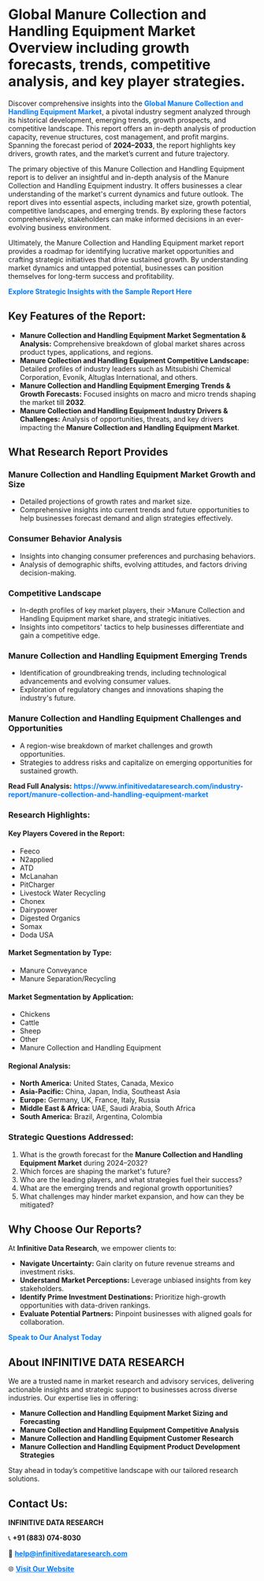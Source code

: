 <h1>Global Manure Collection and Handling Equipment Market Overview including growth forecasts, trends, competitive analysis, and key player strategies.</h1>
<p>
Discover comprehensive insights into the 
<a href="https://www.infinitivedataresearch.com/industry-report/manure-collection-and-handling-equipment-market" rel="dofollow" style="color: #007BFF; text-decoration: none;"><strong>Global Manure Collection and Handling Equipment Market</strong></a>, a pivotal industry segment analyzed through its historical development, emerging trends, growth prospects, and competitive landscape. This report offers an in-depth analysis of production capacity, revenue structures, cost management, and profit margins. Spanning the forecast period of <strong>2024–2033</strong>, the report highlights key drivers, growth rates, and the market’s current and future trajectory.
</p>
<p>
The primary objective of this Manure Collection and Handling Equipment report is to deliver an insightful and in-depth analysis of the Manure Collection and Handling Equipment industry. It offers businesses a clear understanding of the market's current dynamics and future outlook. The report dives into essential aspects, including market size, growth potential, competitive landscapes, and emerging trends. By exploring these factors comprehensively, stakeholders can make informed decisions in an ever-evolving business environment.
</p>
<p>
Ultimately, the Manure Collection and Handling Equipment market report provides a roadmap for identifying lucrative market opportunities and crafting strategic initiatives that drive sustained growth. By understanding market dynamics and untapped potential, businesses can position themselves for long-term success and profitability.
</p>
<p>
<a href="https://www.infinitivedataresearch.com/request-sample/reportId=107289" style="color: #007BFF; text-decoration: none;"><strong>Explore Strategic Insights with the Sample Report Here</strong></a>
</p>

<h2>Key Features of the Report:</h2>
<ul>
<li><strong>Manure Collection and Handling Equipment Market Segmentation & Analysis:</strong> Comprehensive breakdown of global market shares across product types, applications, and regions.</li>
<li><strong>Manure Collection and Handling Equipment Competitive Landscape:</strong> Detailed profiles of industry leaders such as Mitsubishi Chemical Corporation, Evonik, Altuglas International, and others.</li>
<li><strong>Manure Collection and Handling Equipment Emerging Trends & Growth Forecasts:</strong> Focused insights on macro and micro trends shaping the market till <strong>2032</strong>.</li>
<li><strong>Manure Collection and Handling Equipment Industry Drivers & Challenges:</strong> Analysis of opportunities, threats, and key drivers impacting the <strong>Manure Collection and Handling Equipment Market</strong>.</li>
</ul>

<h2>What Research Report Provides</h2>
<h3>Manure Collection and Handling Equipment Market Growth and Size</h3>
<ul>
<li>Detailed projections of growth rates and market size.</li>
<li>Comprehensive insights into current trends and future opportunities to help businesses forecast demand and align strategies effectively.</li>
</ul>

<h3>Consumer Behavior Analysis</h3>
<ul>
<li>Insights into changing consumer preferences and purchasing behaviors.</li>
<li>Analysis of demographic shifts, evolving attitudes, and factors driving decision-making.</li>
</ul>

<h3>Competitive Landscape</h3>
<ul>
<li>In-depth profiles of key market players, their >Manure Collection and Handling Equipment market share, and strategic initiatives.</li>
<li>Insights into competitors' tactics to help businesses differentiate and gain a competitive edge.</li>
</ul>

<h3>Manure Collection and Handling Equipment Emerging Trends</h3>
<ul>
<li>Identification of groundbreaking trends, including technological advancements and evolving consumer values.</li>
<li>Exploration of regulatory changes and innovations shaping the industry's future.</li>
</ul>

<h3>Manure Collection and Handling Equipment Challenges and Opportunities</h3>
<ul>
<li>A region-wise breakdown of market challenges and growth opportunities.</li>
<li>Strategies to address risks and capitalize on emerging opportunities for sustained growth.</li>
</ul>
<p><strong>Read Full Analysis:</strong> <a href="https://www.infinitivedataresearch.com/industry-report/manure-collection-and-handling-equipment-market" rel="dofollow" style="color: #007BFF; text-decoration: none;"><strong>https://www.infinitivedataresearch.com/industry-report/manure-collection-and-handling-equipment-market</strong></a></p>
<h3>Research Highlights:</h3>
<h4>Key Players Covered in the Report:</h4>
<ul><li>Feeco</li><li>N2applied</li><li>ATD</li><li>McLanahan</li><li>PitCharger</li><li>Livestock Water Recycling</li><li>Chonex</li><li>Dairypower</li><li>Digested Organics</li><li>Somax</li><li>Doda USA</li></ul>
<h4>Market Segmentation by Type:</h4>
<ul><li>Manure Conveyance</li><li>Manure Separation/Recycling</li></ul>
<h4>Market Segmentation by Application:</h4>
<ul><li>Chickens</li><li>Cattle</li><li>Sheep</li><li>Other</li><li>Manure Collection and Handling Equipment</li></ul>

<h4>Regional Analysis:</h4>
<ul>
<li><strong>North America:</strong> United States, Canada, Mexico</li>
<li><strong>Asia-Pacific:</strong> China, Japan, India, Southeast Asia</li>
<li><strong>Europe:</strong> Germany, UK, France, Italy, Russia</li>
<li><strong>Middle East & Africa:</strong> UAE, Saudi Arabia, South Africa</li>
<li><strong>South America:</strong> Brazil, Argentina, Colombia</li>
</ul>

<h3>Strategic Questions Addressed:</h3>
<ol>
<li>What is the growth forecast for the <strong>Manure Collection and Handling Equipment Market</strong> during 2024–2032?</li>
<li>Which forces are shaping the market's future?</li>
<li>Who are the leading players, and what strategies fuel their success?</li>
<li>What are the emerging trends and regional growth opportunities?</li>
<li>What challenges may hinder market expansion, and how can they be mitigated?</li>
</ol>

<h2>Why Choose Our Reports?</h2>
<p>At <strong>Infinitive Data Research</strong>, we empower clients to:</p>
<ul>
<li><strong>Navigate Uncertainty:</strong> Gain clarity on future revenue streams and investment risks.</li>
<li><strong>Understand Market Perceptions:</strong> Leverage unbiased insights from key stakeholders.</li>
<li><strong>Identify Prime Investment Destinations:</strong> Prioritize high-growth opportunities with data-driven rankings.</li>
<li><strong>Evaluate Potential Partners:</strong> Pinpoint businesses with aligned goals for collaboration.</li>
</ul>
<p><a href="https://www.infinitivedataresearch.com/industry-report/manure-collection-and-handling-equipment-market" rel="dofollow" style="color: #007BFF; text-decoration: none;"><strong>Speak to Our Analyst Today</strong></a></p>

<h2>About INFINITIVE DATA RESEARCH</h2>
<p>We are a trusted name in market research and advisory services, delivering actionable insights and strategic support to businesses across diverse industries. Our expertise lies in offering:</p>
<ul>
<li><strong>Manure Collection and Handling Equipment Market Sizing and Forecasting</strong></li>
<li><strong>Manure Collection and Handling Equipment Competitive Analysis</strong></li>
<li><strong>Manure Collection and Handling Equipment Customer Research</strong></li>
<li><strong>Manure Collection and Handling Equipment Product Development Strategies</strong></li>
</ul>
<p>Stay ahead in today’s competitive landscape with our tailored research solutions.</p>

<h2>Contact Us:</h2>
<p><strong>INFINITIVE DATA RESEARCH</strong></p>
<p>📞 <strong>+91 (883) 074-8030</strong></p>
<p>📧 <strong><a href="mailto:help@infinitivedataresearch.com" style="color: #007BFF;">help@infinitivedataresearch.com</a></strong></p>
<p>🌐 <strong><a href="https://www.infinitivedataresearch.com" rel="dofollow" style="color: #007BFF;">Visit Our Website</a></strong></p>